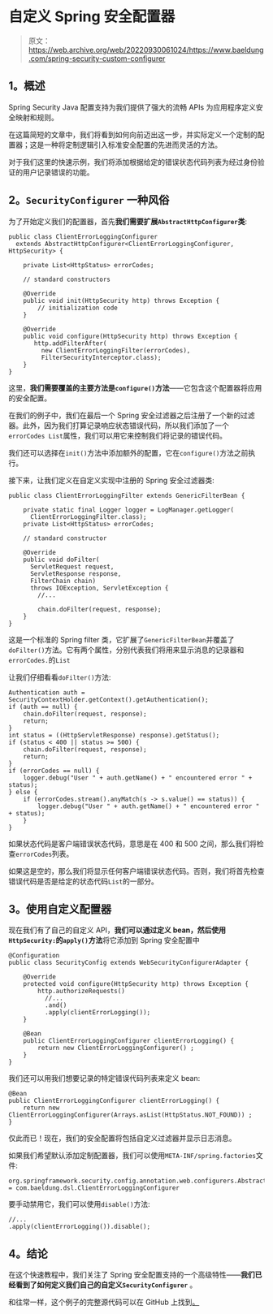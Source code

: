 # 自定义 Spring 安全配置器

> 原文：<https://web.archive.org/web/20220930061024/https://www.baeldung.com/spring-security-custom-configurer>

## 1。概述

Spring Security Java 配置支持为我们提供了强大的流畅 APIs 为应用程序定义安全映射和规则。

在这篇简短的文章中，我们将看到如何向前迈出这一步，并实际定义一个定制的配置器；这是一种将定制逻辑引入标准安全配置的先进而灵活的方法。

对于我们这里的快速示例，我们将添加根据给定的错误状态代码列表为经过身份验证的用户记录错误的功能。

## 2。`SecurityConfigurer` 一种风俗

为了开始定义我们的配置器，首先**我们需要扩展`AbstractHttpConfigurer`类**:

```
public class ClientErrorLoggingConfigurer 
  extends AbstractHttpConfigurer<ClientErrorLoggingConfigurer, HttpSecurity> {

    private List<HttpStatus> errorCodes;

    // standard constructors

    @Override
    public void init(HttpSecurity http) throws Exception {
        // initialization code
    }

    @Override
    public void configure(HttpSecurity http) throws Exception {
       http.addFilterAfter(
         new ClientErrorLoggingFilter(errorCodes), 
         FilterSecurityInterceptor.class);
    }
}
```

这里，**我们需要覆盖的主要方法是`configure()`方法**——它包含这个配置器将应用的安全配置。

在我们的例子中，我们在最后一个 Spring 安全过滤器之后注册了一个新的过滤器。此外，因为我们打算记录响应状态错误代码，所以我们添加了一个`errorCodes List`属性，我们可以用它来控制我们将记录的错误代码。

我们还可以选择在`init()`方法中添加额外的配置，它在`configure()`方法之前执行。

接下来，让我们定义在自定义实现中注册的 Spring 安全过滤器类:

```
public class ClientErrorLoggingFilter extends GenericFilterBean {

    private static final Logger logger = LogManager.getLogger(
      ClientErrorLoggingFilter.class);
    private List<HttpStatus> errorCodes;

    // standard constructor

    @Override
    public void doFilter(
      ServletRequest request, 
      ServletResponse response, 
      FilterChain chain) 
      throws IOException, ServletException {
        //...

        chain.doFilter(request, response);
    }
}
```

这是一个标准的 Spring filter 类，它扩展了`GenericFilterBean`并覆盖了`doFilter()`方法。它有两个属性，分别代表我们将用来显示消息的记录器和`errorCodes.`的`List`

让我们仔细看看`doFilter()`方法:

```
Authentication auth = SecurityContextHolder.getContext().getAuthentication();
if (auth == null) {
    chain.doFilter(request, response);
    return;
}
int status = ((HttpServletResponse) response).getStatus();
if (status < 400 || status >= 500) {
    chain.doFilter(request, response);
    return;
}
if (errorCodes == null) {
    logger.debug("User " + auth.getName() + " encountered error " + status);
} else {
    if (errorCodes.stream().anyMatch(s -> s.value() == status)) {
        logger.debug("User " + auth.getName() + " encountered error " + status);
    }
}
```

如果状态代码是客户端错误状态代码，意思是在 400 和 500 之间，那么我们将检查`errorCodes`列表。

如果这是空的，那么我们将显示任何客户端错误状态代码。否则，我们将首先检查错误代码是否是给定的状态代码`List`的一部分。

## 3。使用自定义配置器

现在我们有了自己的自定义 API，**我们可以通过定义 bean，然后使用`HttpSecurity:`的`apply()`方法**将它添加到 Spring 安全配置中

```
@Configuration
public class SecurityConfig extends WebSecurityConfigurerAdapter {

    @Override
    protected void configure(HttpSecurity http) throws Exception {
        http.authorizeRequests()
          //...
          .and()
          .apply(clientErrorLogging());
    }

    @Bean
    public ClientErrorLoggingConfigurer clientErrorLogging() {
        return new ClientErrorLoggingConfigurer() ;
    }
}
```

我们还可以用我们想要记录的特定错误代码列表来定义 bean:

```
@Bean
public ClientErrorLoggingConfigurer clientErrorLogging() {
    return new ClientErrorLoggingConfigurer(Arrays.asList(HttpStatus.NOT_FOUND)) ;
}
```

仅此而已！现在，我们的安全配置将包括自定义过滤器并显示日志消息。

如果我们希望默认添加定制配置器，我们可以使用`META-INF/spring.factories`文件:

```
org.springframework.security.config.annotation.web.configurers.AbstractHttpConfigurer = com.baeldung.dsl.ClientErrorLoggingConfigurer
```

要手动禁用它，我们可以使用`disable()`方法:

```
//...
.apply(clientErrorLogging()).disable();
```

## 4。结论

在这个快速教程中，我们关注了 Spring 安全配置支持的一个高级特性——**我们已经看到了如何定义我们自己的自定义`SecurityConfigurer`** 。

和往常一样，这个例子的完整源代码可以在 GitHub 上找到[。](https://web.archive.org/web/20220628105252/https://github.com/eugenp/tutorials/tree/master/spring-security-modules/spring-5-security)